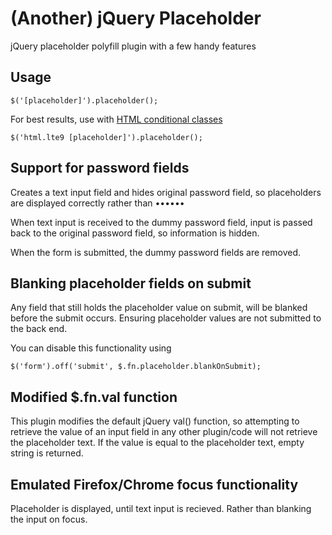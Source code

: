 (Another) jQuery Placeholder
==================

jQuery placeholder polyfill plugin with a few handy features

## Usage
```
$('[placeholder]').placeholder();
```

For best results, use with [HTML conditional classes](http://www.paulirish.com/2008/conditional-stylesheets-vs-css-hacks-answer-neither/)

```
$('html.lte9 [placeholder]').placeholder();
```

## Support for password fields
Creates a text input field and hides original password field, so placeholders are displayed correctly rather than &bull;&bull;&bull;&bull;&bull;&bull;

When text input is received to the dummy password field, input is passed back to the original password field, so information is hidden.

When the form is submitted, the dummy password fields are removed.

## Blanking placeholder fields on submit
Any field that still holds the placeholder value on submit, will be blanked before the submit occurs. Ensuring placeholder values are not submitted to the back end.

You can disable this functionality using
```
$('form').off('submit', $.fn.placeholder.blankOnSubmit);
```

## Modified $.fn.val function
This plugin modifies the default jQuery val() function, so attempting to retrieve the value of an input field in any other plugin/code will not retrieve the placeholder text. If the value is equal to the placeholder text, empty string is returned.

## Emulated Firefox/Chrome focus functionality
Placeholder is displayed, until text input is recieved. Rather than blanking the input on focus.
